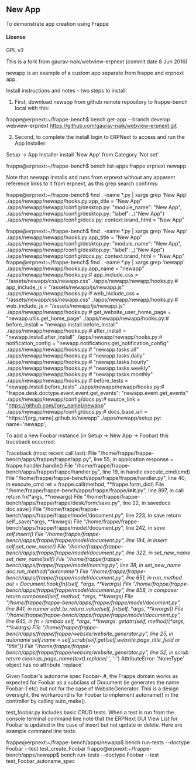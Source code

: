 ## New App

To demonstrate app creation using Frappe

#### License

GPL v3

This is a fork from gaurav-naik/webview-erpnext (commit date 8 Jun 2016)

newapp is an example of a custom app separate from frappe and erpnext app.

Install instructions and notes - two steps to install:

1) First, download newapp from github remote repository to frappe-bench local with this:

frappe@erpnext:~/frappe-bench$ bench get-app --branch develop webview-erpnext https://github.com/gaurav-naik/webview-erpnext.git

2) Second, to complete the install login to ERPNext to access and run the App Installer:

Setup -> App Installer install 'New App' from Category 'Not set'

frappe@erpnext:~/frappe-bench$ bench list-apps
frappe
erpnext
newapp

Note that newapp installs and runs from erpnext without any apparent reference links to it from erpnext, as this grep search confirms:

frappe@erpnext:~/frappe-bench$ find . -name *.py | xargs grep 'New App'
./apps/newapp/newapp/hooks.py:app_title = "New App"
./apps/newapp/newapp/config/desktop.py:	       "module_name": "New App",
./apps/newapp/newapp/config/desktop.py:	       		      	   "label": _("New App")
./apps/newapp/newapp/config/docs.py:				   context.brand_html = "New App"

frappe@erpnext:~/frappe-bench$ find . -name *.py | xargs grep 'New App'
./apps/newapp/newapp/hooks.py:app_title = "New App"
./apps/newapp/newapp/config/desktop.py:	       "module_name": "New App",
./apps/newapp/newapp/config/desktop.py:	       		      	   "label": _("New App")
./apps/newapp/newapp/config/docs.py:				   context.brand_html = "New App"
frappe@erpnext:~/frappe-bench$ find . -name *.py | xargs grep 'newapp'
./apps/newapp/newapp/hooks.py:app_name = "newapp"
./apps/newapp/newapp/hooks.py:# app_include_css = "/assets/newapp/css/newapp.css"
./apps/newapp/newapp/hooks.py:# app_include_js = "/assets/newapp/js/newapp.js"
./apps/newapp/newapp/hooks.py:# web_include_css = "/assets/newapp/css/newapp.css"
./apps/newapp/newapp/hooks.py:# web_include_js = "/assets/newapp/js/newapp.js"
./apps/newapp/newapp/hooks.py:# get_website_user_home_page = "newapp.utils.get_home_page"
./apps/newapp/newapp/hooks.py:# before_install = "newapp.install.before_install"
./apps/newapp/newapp/hooks.py:# after_install = "newapp.install.after_install"
./apps/newapp/newapp/hooks.py:# notification_config = "newapp.notifications.get_notification_config"
./apps/newapp/newapp/hooks.py:# 		      "newapp.tasks.all"
./apps/newapp/newapp/hooks.py:#				"newapp.tasks.daily"
./apps/newapp/newapp/hooks.py:#					"newapp.tasks.hourly"
./apps/newapp/newapp/hooks.py:#						"newapp.tasks.weekly"
./apps/newapp/newapp/hooks.py:#							"newapp.tasks.monthly"
./apps/newapp/newapp/hooks.py:# before_tests = "newapp.install.before_tests"
./apps/newapp/newapp/hooks.py:# 	     "frappe.desk.doctype.event.event.get_events": "newapp.event.get_events"
./apps/newapp/newapp/config/docs.py:# source_link = "https://github.com/[org_name]/newapp"
./apps/newapp/newapp/config/docs.py:# docs_base_url = "https://[org_name].github.io/newapp"
./apps/newapp/setup.py:		      name='newapp',


To add a new Foobar instance (in Setup -> New App -> Foobar) this traceback occurred:

Traceback (most recent call last):
  File "/home/frappe/frappe-bench/apps/frappe/frappe/app.py", line 55, in application
    response = frappe.handler.handle()
  File "/home/frappe/frappe-bench/apps/frappe/frappe/handler.py", line 19, in handle
    execute_cmd(cmd)
  File "/home/frappe/frappe-bench/apps/frappe/frappe/handler.py", line 40, in execute_cmd
    ret = frappe.call(method, **frappe.form_dict)
  File "/home/frappe/frappe-bench/apps/frappe/frappe/__init__.py", line 897, in call
    return fn(*args, **newargs)
  File "/home/frappe/frappe-bench/apps/frappe/frappe/desk/form/save.py", line 22, in savedocs
    doc.save()
  File "/home/frappe/frappe-bench/apps/frappe/frappe/model/document.py", line 223, in save
    return self._save(*args, **kwargs)
  File "/home/frappe/frappe-bench/apps/frappe/frappe/model/document.py", line 242, in _save
    self.insert()
  File "/home/frappe/frappe-bench/apps/frappe/frappe/model/document.py", line 184, in insert
    self.set_new_name()
  File "/home/frappe/frappe-bench/apps/frappe/frappe/model/document.py", line 322, in set_new_name
    set_new_name(self)
  File "/home/frappe/frappe-bench/apps/frappe/frappe/model/naming.py", line 38, in set_new_name
    doc.run_method("autoname")
  File "/home/frappe/frappe-bench/apps/frappe/frappe/model/document.py", line 651, in run_method
    out = Document.hook(fn)(self, *args, **kwargs)
  File "/home/frappe/frappe-bench/apps/frappe/frappe/model/document.py", line 858, in composer
    return composed(self, method, *args, **kwargs)
  File "/home/frappe/frappe-bench/apps/frappe/frappe/model/document.py", line 841, in runner
    add_to_return_value(self, fn(self, *args, **kwargs))
  File "/home/frappe/frappe-bench/apps/frappe/frappe/model/document.py", line 645, in 
    fn = lambda self, *args, **kwargs: getattr(self, method)(*args, **kwargs)
  File "/home/frappe/frappe-bench/apps/frappe/frappe/website/website_generator.py", line 25, in autoname
    self.name = self.scrub(self.get(self.website.page_title_field or "title"))
  File "/home/frappe/frappe-bench/apps/frappe/frappe/website/website_generator.py", line 52, in scrub
    return cleanup_page_name(text).replace('_', '-')
AttributeError: 'NoneType' object has no attribute 'replace'

Given Foobar's autoname spec Foobar-.#, the Frappe domain works as expected for Foobar as a subclass of Document (ie generates the name Foobar-1 etc) but not for the case of WebsiteGenerator.  This is a design oversight, the workaround is for Foobar to implement autoname() in the controller by calling auto_make().

test_foobar.py includes basic CRUD tests.  When a test is run from the console terminal command line note that the ERPNext GUI View List for Foobar is updated in the case of insert but not update or delete.  Here are example command line tests:

frappe@erpnext:~/frappe-bench/apps/newapp$ bench run-tests --doctype Foobar --test test_create_Foobar
frappe@erpnext:~/frappe-bench/apps/newapp$ bench run-tests --doctype Foobar --test test_Foobar_autoname_spec

